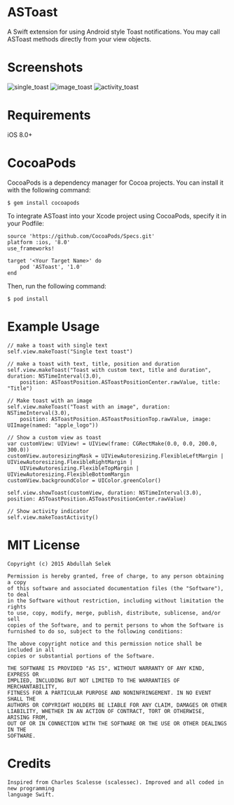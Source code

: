 # ASToast
A Swift extension for using Android style Toast notifications. You may call ASToast methods directly from your view objects.

# Screenshots

![single_toast](https://github.com/abdullahselek/ASToast/blob/master/images/astoast_singletoast.png)
![image_toast](https://github.com/abdullahselek/ASToast/blob/master/images/astoast_image_title_text_toast.png)
![activity_toast](https://github.com/abdullahselek/ASToast/blob/master/images/astoast_activity.png)

# Requirements
iOS 8.0+

# CocoaPods

CocoaPods is a dependency manager for Cocoa projects. You can install it with the following command:
	
	$ gem install cocoapods

To integrate ASToast into your Xcode project using CocoaPods, specify it in your Podfile:

	source 'https://github.com/CocoaPods/Specs.git'
	platform :ios, '8.0'
	use_frameworks!

	target '<Your Target Name>' do
    	pod 'ASToast', '1.0'
	end

Then, run the following command:

	$ pod install

# Example Usage

	// make a toast with single text
    self.view.makeToast("Single text toast")
    
    // make a toast with text, title, position and duration
    self.view.makeToast("Toast with custom text, title and duration", duration: NSTimeInterval(3.0), 
    	position: ASToastPosition.ASToastPositionCenter.rawValue, title: "Title")
    	
    // Make toast with an image
	self.view.makeToast("Toast with an image", duration: NSTimeInterval(3.0), 
		position: ASToastPosition.ASToastPositionTop.rawValue, image: UIImage(named: "apple_logo"))
		
	// Show a custom view as toast
	var customView: UIView! = UIView(frame: CGRectMake(0.0, 0.0, 200.0, 300.0))
	customView.autoresizingMask = UIViewAutoresizing.FlexibleLeftMargin | UIViewAutoresizing.FlexibleRightMargin | 
		UIViewAutoresizing.FlexibleTopMargin | UIViewAutoresizing.FlexibleBottomMargin
	customView.backgroundColor = UIColor.greenColor()

	self.view.showToast(customView, duration: NSTimeInterval(3.0), position: ASToastPosition.ASToastPositionCenter.rawValue)
	
	// Show activity indicator
	self.view.makeToastActivity()
	
# MIT License
	
	Copyright (c) 2015 Abdullah Selek

	Permission is hereby granted, free of charge, to any person obtaining a copy
	of this software and associated documentation files (the "Software"), to deal
	in the Software without restriction, including without limitation the rights
	to use, copy, modify, merge, publish, distribute, sublicense, and/or sell
	copies of the Software, and to permit persons to whom the Software is
	furnished to do so, subject to the following conditions:

	The above copyright notice and this permission notice shall be included in all
	copies or substantial portions of the Software.

	THE SOFTWARE IS PROVIDED "AS IS", WITHOUT WARRANTY OF ANY KIND, EXPRESS OR
	IMPLIED, INCLUDING BUT NOT LIMITED TO THE WARRANTIES OF MERCHANTABILITY,
	FITNESS FOR A PARTICULAR PURPOSE AND NONINFRINGEMENT. IN NO EVENT SHALL THE
	AUTHORS OR COPYRIGHT HOLDERS BE LIABLE FOR ANY CLAIM, DAMAGES OR OTHER
	LIABILITY, WHETHER IN AN ACTION OF CONTRACT, TORT OR OTHERWISE, ARISING FROM,
	OUT OF OR IN CONNECTION WITH THE SOFTWARE OR THE USE OR OTHER DEALINGS IN THE
	SOFTWARE.

# Credits

	Inspired from Charles Scalesse (scalessec). Improved and all coded in new programming 
	language Swift.
	


